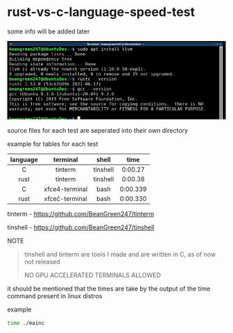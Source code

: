 # rust-vs-c-language-speed-test
some info will be added later

![](pics/versions.png)

source files for each test are seperated into their own directory

example for tables for each test

|language|terminal|shell|time|
|:---:|:---:|:---:|:---:|
|C|tinterm|tinshell|0:00.27|
|rust|tinterm|tinshell|0:00.38|
|C|xfce4-terminal|bash|0:00.339|
|rust|xfceč-terminal|bash|0:00.330|

tinterm - https://github.com/BeanGreen247/tinterm

tinshell - https://github.com/BeanGreen247/tinshell

NOTE
> tinshell and tinterm are tools I made and are written in C, as of now not released
> 
> NO GPU ACCELERATED TERMINALS ALLOWED

it should be mentioned that the times are take by the output of the time command present in linux distros

example
```bash
time ./mainc
```
